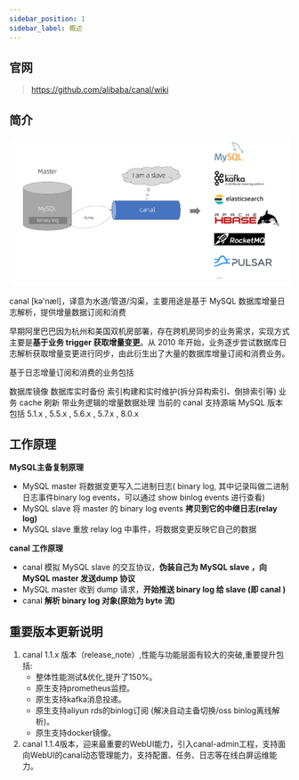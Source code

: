 ```yaml
---
sidebar_position: 1
sidebar_label: 概述
---
```


## 官网

> https://github.com/alibaba/canal/wiki

## 简介

![简介图片](./img/jianjie.png)

canal [kə'næl]，译意为水道/管道/沟渠，主要用途是基于 MySQL 数据库增量日志解析，提供增量数据订阅和消费

早期阿里巴巴因为杭州和美国双机房部署，存在跨机房同步的业务需求，实现方式主要是**基于业务 trigger 获取增量变更**。从 2010 年开始，业务逐步尝试数据库日志解析获取增量变更进行同步，由此衍生出了大量的数据库增量订阅和消费业务。

基于日志增量订阅和消费的业务包括

数据库镜像
数据库实时备份
索引构建和实时维护(拆分异构索引、倒排索引等)
业务 cache 刷新
带业务逻辑的增量数据处理
当前的 canal 支持源端 MySQL 版本包括 5.1.x , 5.5.x , 5.6.x , 5.7.x , 8.0.x

## 工作原理

**MySQL主备复制原理**

- MySQL master 将数据变更写入二进制日志( binary log, 其中记录叫做二进制日志事件binary log events，可以通过 show binlog events 进行查看)
- MySQL slave 将 master 的 binary log events **拷贝到它的中继日志(relay log)**
- MySQL slave 重放 relay log 中事件，将数据变更反映它自己的数据

**canal 工作原理**

- canal 模拟 MySQL slave 的交互协议，**伪装自己为 MySQL slave ，向 MySQL master 发送dump 协议**
- MySQL master 收到 dump 请求，**开始推送 binary log 给 slave (即 canal )**
- canal **解析 binary log 对象(原始为 byte 流)**

## 重要版本更新说明

1. canal 1.1.x 版本（release_note）,性能与功能层面有较大的突破,重要提升包括:
    - 整体性能测试&优化,提升了150%。
    - 原生支持prometheus监控。
    - 原生支持kafka消息投递。
    - 原生支持aliyun rds的binlog订阅 (解决自动主备切换/oss binlog离线解析)。
    - 原生支持docker镜像。
2. canal 1.1.4版本，迎来最重要的WebUI能力，引入canal-admin工程，支持面向WebUI的canal动态管理能力，支持配置、任务、日志等在线白屏运维能力。

